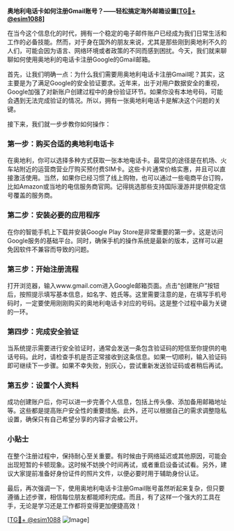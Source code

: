 **奥地利电话卡如何注册Gmail账号？——轻松搞定海外邮箱设置[[TG💪+ @esim1088](https://t.me/s/esim1088)]**

在当今这个信息化的时代，拥有一个稳定的电子邮件账户已经成为我们日常生活和工作的必备技能。然而，对于身在国外的朋友来说，尤其是那些刚到奥地利不久的人们，可能会因为语言、网络环境或者政策的不同而感到困扰。今天，我们就来聊聊如何使用奥地利的电话卡注册Google的Gmail邮箱。

首先，让我们明确一点：为什么我们需要用奥地利电话卡注册Gmail呢？其实，这主要是为了满足Google的安全验证要求。近年来，出于对用户数据安全的重视，Google加强了对新账户创建过程中的身份验证环节。如果你没有本地号码，可能会遇到无法完成验证的情况。所以，拥有一张奥地利电话卡是解决这个问题的关键。

接下来，我们就一步步教你如何操作：

### 第一步：购买合适的奥地利电话卡

在奥地利，你可以选择多种方式获取一张本地电话卡。最常见的途径是在机场、火车站附近的运营商营业厅购买预付费SIM卡。这些卡片通常价格实惠，并且可以直接激活使用。当然，如果你已经习惯了线上购物，也可以通过一些电商平台订购，比如Amazon或当地的电信服务商官网。记得挑选那些支持国际漫游并提供稳定信号覆盖的服务商。

### 第二步：安装必要的应用程序

在你的智能手机上下载并安装Google Play Store是非常重要的第一步。这是访问Google服务的基础平台。同时，确保手机的操作系统是最新的版本，这样可以避免因软件不兼容而导致的问题。

### 第三步：开始注册流程

打开浏览器，输入www.gmail.com进入Google邮箱页面。点击“创建账户”按钮后，按照提示填写基本信息，如名字、姓氏等。这里需要注意的是，在填写手机号码时，一定要使用刚刚购买的奥地利电话卡对应的号码。这是整个过程中最为关键的一环。

### 第四步：完成安全验证

当系统提示需要进行安全验证时，通常会发送一条包含验证码的短信至你提供的电话号码。此时，请检查手机是否正常接收到这条信息。如果一切顺利，输入验证码即可继续下一步骤。如果不幸失败，别灰心，尝试重新发送验证码或者稍后再试。

### 第五步：设置个人资料

成功创建账户后，你可以进一步完善个人信息，包括上传头像、添加备用邮箱地址等。这些都是提高账户安全性的重要措施。此外，还可以根据自己的需求调整隐私设置，确保只有自己希望分享的内容才会被公开。

### 小贴士

在整个注册过程中，保持耐心至关重要。有时候由于网络延迟或其他原因，可能会出现短暂的卡顿现象。这时候不妨换个时间再试，或者重启设备试试看。另外，建议大家提前准备好身份证件的照片文件，以便必要时用于辅助身份认证。

最后，再次强调一下，使用奥地利电话卡注册Gmail账号虽然听起来复杂，但只要遵循上述步骤，相信每位朋友都能顺利完成。而且，有了这样一个强大的工具在手，无论是学习还是工作都将变得更加便捷高效！

[[TG💪+ @esim1088](https://t.me/s/esim1088) ![Image](https://i.postimg.cc/4NQfJmqS/Snipaste-2025-05-13-00-14-12.png)]